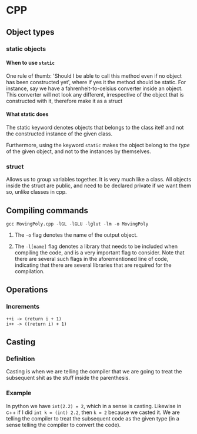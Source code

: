 # CPP

## Object types

### static objects

#### When to use `static`
One rule of thumb: 'Should I be able to call this method even if no object has been constructed yet', where if yes it the method should be static. For instance, say we have a fahrenheit-to-celsius converter inside an object. This converter will not look any different, irrespective of the object that is constructed with it, therefore make it as a struct

#### What static does
The static keyword denotes objects that belongs to the class itelf and not the constructed instance of the given class. 

Furthermore, using the keyword `static` makes the object belong to the *type* of the given object, and not to the instances by themselves. 

### struct
Allows us to group variables together. It is very much like a class. All objects inside the struct are public, and need to be declared private if we want them so, unlike classes in cpp. 

## Compiling commands

`gcc MovingPoly.cpp -lGL -lGLU -lglut -lm -o MovingPoly`

1. The `-o` flag denotes the name of the output object. 

2. The `-l[name]` flag denotes a library that needs to be included when compiling the code, and is a very important flag to consider. Note that there are several such flags in the aforementioned line of code, indicating that there are several libraries that are required for the compilation. 


## Operations

### Increments

```
++i -> (return i + 1)
i++ -> ((return i) + 1) 
```

## Casting

### Definition
Casting is when we are telling the compiler that we are going to treat the subsequent shit as the stuff inside the parenthesis. 

### Example
In python we have `int(2.2) = 2`, which in a sense is casting. Likewise in c++ if I did `int k = (int) 2.2`, then `k = 2` because we casted it. We are telling the compiler to treat the subsequent code as the given type (in a sense telling the compiler to convert the code). 